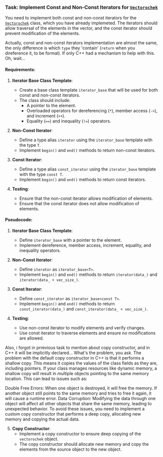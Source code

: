 ### Task: Implement Const and Non-Const Iterators for [`Vectorochek`](../vectorochek.cpp#L5 "Go to definition")

You need to implement both const and non-const iterators for the [`Vectorochek`](../vectorochek.cpp#L5 "Go to definition") class, which you have already implemeted. The iterators should allow traversal of the elements in the vector, and the const iterator should prevent modification of the elements.

Actually, const and non-const iterators implementation are almost the same, the only difference is which `type` they 'contain' (`return` when you direference it, to be formal). If only C++ had a mechanism to help with this. Oh, wait...

#### Requirements:

1. **Iterator Base Class Template**:
   - Create a base class template `iterator_base` that will be used for both const and non-const iterators.
   - The class should include:
     - A pointer to the element.
     - Overloaded operators for dereferencing (`*`), member access (`->`), and increment (`++`).
     - Equality (`==`) and inequality (`!=`) operators.

2. **Non-Const Iterator**:
   - Define a type alias `iterator` using the `iterator_base` template with the type `T`.
   - Implement `begin()` and `end()` methods to return non-const iterators.

3. **Const Iterator**:
   - Define a type alias `const_iterator` using the `iterator_base` template with the type `const T`.
   - Implement `begin()` and `end()` methods to return const iterators.

4. **Testing**:
   - Ensure that the non-const iterator allows modification of elements.
   - Ensure that the const iterator does not allow modification of elements.

#### Pseudocode:

1. **Iterator Base Class Template**:
   - Define `iterator_base` with a pointer to the element.
   - Implement dereference, member access, increment, equality, and inequality operators.

2. **Non-Const Iterator**:
   - Define `iterator` as `iterator_base<T>`.
   - Implement `begin()` and `end()` methods to return `iterator(data_)` and `iterator(data_ + vec_size_)`.

3. **Const Iterator**:
   - Define `const_iterator` as `iterator_base<const T>`.
   - Implement `begin()` and `end()` methods to return `const_iterator(data_)` and `const_iterator(data_ + vec_size_)`.

4. **Testing**:
   - Use non-const iterator to modify elements and verify changes.
   - Use const iterator to traverse elements and ensure no modifications are allowed.

Also, i forgot in prrevious task to mention about copy constructor, and in C++ it will be implicitly declared... What's the problem, you ask. The problem with the default copy constructor in C++ is that it performs a shallow copy. This means it copies the values of the class fields as they are, including pointers. If your class manages resources like dynamic memory, a shallow copy will result in multiple objects pointing to the same memory location. This can lead to issues such as:

Double Free Errors: When one object is destroyed, it will free the memory. If another object still points to the same memory and tries to free it again, it will cause a runtime error.
Data Corruption: Modifying the data through one object will affect all other objects that share the same memory, leading to unexpected behavior.
To avoid these issues, you need to implement a custom copy constructor that performs a deep copy, allocating new memory and copying the actual data.

5. **Copy Constructor**:
   - Implement a copy constructor to ensure deep copying of the `vectorochek` object.
   - The copy constructor should allocate new memory and copy the elements from the source object to the new object.